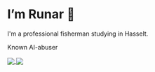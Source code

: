 # I’m Runar 👋
I'm a professional fisherman studying in Hasselt.

Known AI-abuser

<a href="https://github.com/RunarJans">
  <img align="center" src="https://github-readme-stats.vercel.app/api/top-langs/?username=RunarJans&layout=compact&theme=dracula" />
</a>
<a href="https://github.com/RunarJans">
  <img align="center" src="https://github-readme-stats.vercel.app/api?username=RunarJans&show_icons=true&theme=dracula&show=reviews,prs_merged,prs_merged_percentage" />
</a>
